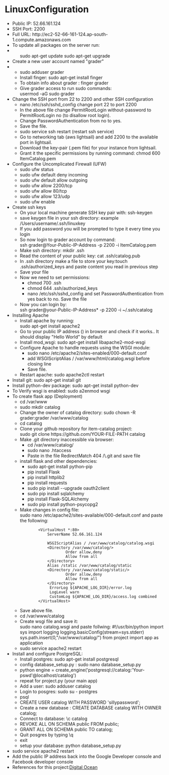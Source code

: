 # LinuxConfiguration
<ul>
<li>Public IP: 52.66.161.124</li>
<li>SSH Port: 2200</li>
<li>Full URL: http://ec2-52-66-161-124.ap-south-1.compute.amazonaws.com</li>
<li>
To update all packages on the server run:
</li>
<li>
<ul>
sudo apt-get update
sudo apt-get upgrade
</ul>
</li>
<li>
Create a new user account named "grader"
</li>
<li>
<ul>
<li>
sudo adduser grader</li>
<li>
Install finger: sudo apt-get install finger </li>
<li> 
To obtain info about grader :
finger grader
</li>
<li>
Give grader access to run sudo commands:
<br/>
usermod -aG sudo grader</li>
</ul>
</li>


<li>
Change the SSH port from 22 to 2200 and other SSH configuration 
<ul>
<li>
nano /etc/ssh/sshd_config change port 22 to port 2200
</li>
<li>
In the above file change PermitRootLogin without-password to PermitRootLogin no (to disallow root login).
</li>
<li>
Change PasswordAuthentication from no to yes.
</li>
<li>Save  the file.</li>
<li>sudo service ssh restart (restart ssh service)</li>
<li>Go to networking tab (aws lightsail) and  add 2200 to the available port in lightsail.</li>
	

<li>Download the key-pair (.pem file) for your instance from lightsail.</li>
<li>Grant it the specific permissions by running command:
    chmod 600 ItemCatalog.pem</li>
</ul>

</li>
<li>
Configure the Uncomplicated Firewall (UFW)
<ul>
<li>sudo ufw status</li>
<li>sudo ufw default deny incoming</li>
<li>sudo ufw default allow outgoing</li>
<li>sudo ufw allow 2200/tcp</li>
<li>sudo ufw allow 80/tcp</li>
<li>sudo ufw allow 123/udp</li>
<li>sudo ufw enable</li>
</ul>
</li>

<li>
Create ssh keys
<ul>
<li>
On your local machine generate SSH key pair with: ssh-keygen
</li>
<li>save keygen file in your ssh directory: example /Users/username/.ssh/linuxkey</li>
<li>If  you add password you will be prompted to type it  every time you login </li>
<li>So now login to grader account by command:<br>ssh grader@Your-Public-IP-Address -p 2200 -i ItemCatalog.pem </li>
<li>
Make ssh directory: mkdir .ssh
</li>
<li>Read the content of your public key: cat .ssh/catalog.pub </li>
<li>In .ssh directory make a file to store your key:touch .ssh/authorized_keys and paste content you read in previous step </li>
<li>Save your file</li>
<li>Now we need to set permissions:<br>
<ul>
<li>chmod 700 .ssh</li>
<li>chmod 644 .ssh/authorized_keys</li>
<li>nano /etc/ssh/sshd_config and set PasswordAuthentication from yes back to no. Save  the file </li>
</ul>
<li>Now you can login by:<br/>
ssh grader@your-Public-IP-Address* -p 2200 -i ~/.ssh/catalog
</li>
</li>
</ul>	

<li>
Installing Apache
<ul>
<li>Install apache by  running: <br/>
			sudo apt-get install apache2
</li>
<li>Go to your public IP address () in browser and check  if it works.. It should display "Hello World" by default</li>
<li>Install mod_wsgi: sudo apt-get install libapache2-mod-wsgi</li>
<li>Configure Apache to handle requests using the WSGI module:
<ul>
<li>sudo nano /etc/apache2/sites-enabled/000-default.conf</li>
<li>add WSGIScriptAlias / /var/www/html/catalog.wsgi before </VirtualHost> closing line</li>
<li>Save file.</li>
</ul>

</li>
<li>Restart apache: sudo apache2ctl restart</li>
</ul>

</li>

<li>
Install git: sudo apt-get install git 

</li>
<li>Install python-dev package: sudo apt-get install python-dev </li>
<li>To Verify wsgi is enabled: sudo a2enmod wsgi</li>

<li>To create flask app (Deployment)
<ul>
<li>cd /var/www</li>
<li>sudo mkdir catalog</li>
<li>Change the owner of catalog directory: sudo chown -R grader:grader /var/www/catalog</li>
<li>cd catalog</li>
</ul>

<ul>
<li>Clone your github repository for  item-catalog project:<br>
sudo git clone https://github.com/YOUR-FILE-PATH catalog
</li>
<li>Make .git directory inaccessible via browser: 
<ul>
<li>cd /var/www/catalog/</li>
<li>sudo nano .htaccess</li>
<li>Paste in the file RedirectMatch 404 /\.git and save  file</li>
</ul>

</li>

<li>
install flask and other dependencies:
<ul>
<li>sudo apt-get install python-pip</li>
<li>pip install Flask</li>
<li>pip install httplib2</li>
<li>pip install requests</li>
<li>sudo pip install --upgrade oauth2client</li>
<li>sudo pip install sqlalchemy</li>
<li>pip install Flask-SQLAlchemy</li>
<li>sudo pip install python-psycopg2</li>
</ul>
</li>
<li>
Make changes in config file:<br> sudo nano /etc/apache2/sites-available/000-default.conf and paste the following:<br/>
			
			<VirtualHost *:80>
  				ServerName 52.66.161.124
  				
  				WSGIScriptAlias / /var/www/catalog/catalog.wsgi
  				<Directory /var/www/catalog/>
      					Order allow,deny
      					Allow from all
  				</Directory>
  				Alias /static /var/www/catalog/static
  				<Directory /var/www/catalog/static/>
      					Order allow,deny
      					Allow from all
  				</Directory>
				 ErrorLog ${APACHE_LOG_DIR}/error.log
				 LogLevel warn
				 CustomLog ${APACHE_LOG_DIR}/access.log combined
			</VirtualHost>
</li>
<li>
Save above file.
</li>

<li>cd /var/www/catalog</li>
<li>Create wsgi file and save it:<br>
sudo nano catalog.wsgi and  paste follwing:
      #!/usr/bin/python
      import sys
      import logging
      logging.basicConfig(stream=sys.stderr)
      sys.path.insert(0,"/var/www/catalog/")
      from project import app as application
      
  			
</li>
<li>sudo service apache2 restart

</li>



</ul>

<li>
Install and configure PostgreSQL:
<ul>
<li>Install postgres: sudo apt-get install postgresql</li>
<li>config database_setup.py : sudo nano database_setup.py</li>
<li>python engine = create_engine('postgresql://catalog:'Your-pswd'@localhost/catalog')</li>
<li>repeat for project.py (your main app)</li>
<li>Add a user: sudo adduser catalog</li>
<li>Login to posgres: sudo su - postgres</li>
<li>psql</li>
<li>CREATE USER catalog WITH PASSWORD 'sillypassword';</li>
<li>Create  a new database : CREATE DATABASE catalog WITH OWNER catalog;</li>
<li>Connect to database: \c catalog</li>
<li>REVOKE ALL ON SCHEMA public FROM public;</li>
<li>GRANT ALL ON SCHEMA public TO catalog;</li>
<li>Quit posgres by typing \q</li>
<li>exit</li>
<li>setup your database: python database_setup.py</li>
</ul>

</li>
<li>sudo service apache2 restart</li>
<li>Add the public IP address back into the Google Developer console and Facebook developer console</li>
</li>
<li>References for this project:<a href="https://www.digitalocean.com/community/tutorials/how-to-deploy-a-flask-application-on-an-ubuntu-vps">Digital Ocean</a> </li>

</ul>
